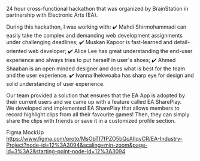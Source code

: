 24 hour cross-functional hackathon that was organized by BrainStation in partnership with Electronic Arts (EA). 

 
During this hackathon, I was working with:
✔️ Mahdi Shirmohammadi can easily take the complex and demanding web development assignments under challenging deadlines;
✔️ Muskan Kapoor is fast-learned and detail-oriented web developer;
✔️ Alice Lee has great understanding the end-user experience and always tries to put herself in user's shoes;
✔️ Ahmed Shaaban is an open minded designer and does what is best for the team and the user experience.
✔️ Ivanna Ihekwoaba has sharp eye for design and solid understanding of user experience.

Our team provided a solution that ensures that the EA App is adopted by their current users and we came up with a feature called EA SharePlay.  
We developed and implemented EA SharePlay that allows members to record highlight clips from all their favourite games! Then, they can simply share the clips with friends or save it in a customized profile section. 

Figma MockUp 
https://www.figma.com/proto/MsObTf7fPZO5bQcAIIqyCR/EA-Industry-Project?node-id=12%3A3094&scaling=min-zoom&page-id=3%3A2&starting-point-node-id=12%3A3094





